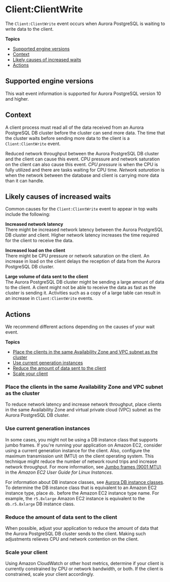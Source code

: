 # Client:ClientWrite<a name="apg-waits.clientwrite"></a>

The `Client:ClientWrite` event occurs when Aurora PostgreSQL is waiting to write data to the client\.

**Topics**
+ [Supported engine versions](#apg-waits.clientwrite.context.supported)
+ [Context](#apg-waits.clientwrite.context)
+ [Likely causes of increased waits](#apg-waits.clientwrite.causes)
+ [Actions](#apg-waits.clientwrite.actions)

## Supported engine versions<a name="apg-waits.clientwrite.context.supported"></a>

This wait event information is supported for Aurora PostgreSQL version 10 and higher\.

## Context<a name="apg-waits.clientwrite.context"></a>

A client process must read all of the data received from an Aurora PostgreSQL DB cluster before the cluster can send more data\. The time that the cluster waits before sending more data to the client is a `Client:ClientWrite` event\.

Reduced network throughput between the Aurora PostgreSQL DB cluster and the client can cause this event\. CPU pressure and network saturation on the client can also cause this event\. *CPU pressure* is when the CPU is fully utilized and there are tasks waiting for CPU time\. *Network saturation* is when the network between the database and client is carrying more data than it can handle\. 

## Likely causes of increased waits<a name="apg-waits.clientwrite.causes"></a>

Common causes for the `Client:ClientWrite` event to appear in top waits include the following: 

**Increased network latency**  
There might be increased network latency between the Aurora PostgreSQL DB cluster and client\. Higher network latency increases the time required for the client to receive the data\.

**Increased load on the client**  
There might be CPU pressure or network saturation on the client\. An increase in load on the client delays the reception of data from the Aurora PostgreSQL DB cluster\.

**Large volume of data sent to the client**  
The Aurora PostgreSQL DB cluster might be sending a large amount of data to the client\. A client might not be able to receive the data as fast as the cluster is sending it\. Activities such as a copy of a large table can result in an increase in `Client:ClientWrite` events\.

## Actions<a name="apg-waits.clientwrite.actions"></a>

We recommend different actions depending on the causes of your wait event\.

**Topics**
+ [Place the clients in the same Availability Zone and VPC subnet as the cluster](#apg-waits.clientwrite.actions.az-vpc-subnet)
+ [Use current generation instances](#apg-waits.clientwrite.actions.db-instance-class)
+ [Reduce the amount of data sent to the client](#apg-waits.clientwrite.actions.reduce-data)
+ [Scale your client](#apg-waits.clientwrite.actions.scale-client)

### Place the clients in the same Availability Zone and VPC subnet as the cluster<a name="apg-waits.clientwrite.actions.az-vpc-subnet"></a>

To reduce network latency and increase network throughput, place clients in the same Availability Zone and virtual private cloud \(VPC\) subnet as the Aurora PostgreSQL DB cluster\.

### Use current generation instances<a name="apg-waits.clientwrite.actions.db-instance-class"></a>

In some cases, you might not be using a DB instance class that supports jumbo frames\. If you're running your application on Amazon EC2, consider using a current generation instance for the client\. Also, configure the maximum transmission unit \(MTU\) on the client operating system\. This technique might reduce the number of network round trips and increase network throughput\. For more information, see [ Jumbo frames \(9001 MTU\)](https://docs.aws.amazon.com/AWSEC2/latest/UserGuide/network_mtu.html#jumbo_frame_instances) in the *Amazon EC2 User Guide for Linux Instances*\.

For information about DB instance classes, see [Aurora DB instance classes](Concepts.DBInstanceClass.md)\. To determine the DB instance class that is equivalent to an Amazon EC2 instance type, place `db.` before the Amazon EC2 instance type name\. For example, the `r5.8xlarge` Amazon EC2 instance is equivalent to the `db.r5.8xlarge` DB instance class\.

### Reduce the amount of data sent to the client<a name="apg-waits.clientwrite.actions.reduce-data"></a>

When possible, adjust your application to reduce the amount of data that the Aurora PostgreSQL DB cluster sends to the client\. Making such adjustments relieves CPU and network contention on the client\.

### Scale your client<a name="apg-waits.clientwrite.actions.scale-client"></a>

Using Amazon CloudWatch or other host metrics, determine if your client is currently constrained by CPU or network bandwidth, or both\. If the client is constrained, scale your client accordingly\.